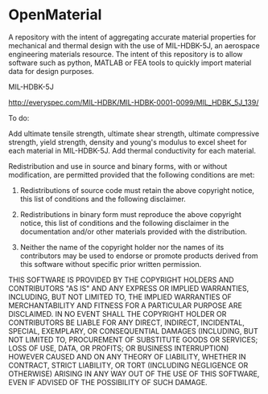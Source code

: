 # OpenMaterial
A repository with the intent of aggregating accurate material properties for mechanical and thermal design with the use of MIL-HDBK-5J, an aerospace engineering materials resource. The intent of this repository is to allow software such as python, MATLAB or FEA tools to quickly import material data for design purposes.

MIL-HDBK-5J

http://everyspec.com/MIL-HDBK/MIL-HDBK-0001-0099/MIL_HDBK_5J_139/

To do:

Add ultimate tensile strength, ultimate shear strength, ultimate compressive strength, yield strength, density and young's modulus to excel sheet for each material in MIL-HDBK-5J.
Add thermal conductivity for each material.








Redistribution and use in source and binary forms, with or without modification, are permitted provided that the following conditions are met:

1. Redistributions of source code must retain the above copyright notice, this list of conditions and the following disclaimer.

2. Redistributions in binary form must reproduce the above copyright notice, this list of conditions and the following disclaimer in the documentation and/or other materials provided with the distribution.

3. Neither the name of the copyright holder nor the names of its contributors may be used to endorse or promote products derived from this software without specific prior written permission.

THIS SOFTWARE IS PROVIDED BY THE COPYRIGHT HOLDERS AND CONTRIBUTORS "AS IS" AND ANY EXPRESS OR IMPLIED WARRANTIES, INCLUDING, BUT NOT LIMITED TO, THE IMPLIED WARRANTIES OF MERCHANTABILITY AND FITNESS FOR A PARTICULAR PURPOSE ARE DISCLAIMED. IN NO EVENT SHALL THE COPYRIGHT HOLDER OR CONTRIBUTORS BE LIABLE FOR ANY DIRECT, INDIRECT, INCIDENTAL, SPECIAL, EXEMPLARY, OR CONSEQUENTIAL DAMAGES (INCLUDING, BUT NOT LIMITED TO, PROCUREMENT OF SUBSTITUTE GOODS OR SERVICES; LOSS OF USE, DATA, OR PROFITS; OR BUSINESS INTERRUPTION) HOWEVER CAUSED AND ON ANY THEORY OF LIABILITY, WHETHER IN CONTRACT, STRICT LIABILITY, OR TORT (INCLUDING NEGLIGENCE OR OTHERWISE) ARISING IN ANY WAY OUT OF THE USE OF THIS SOFTWARE, EVEN IF ADVISED OF THE POSSIBILITY OF SUCH DAMAGE.
